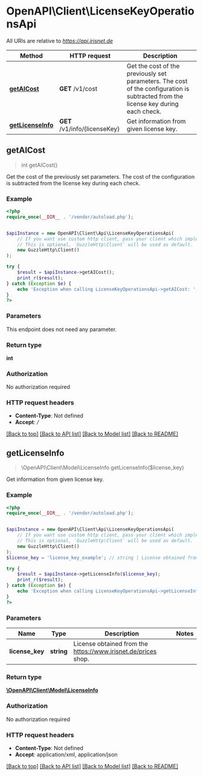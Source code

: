 # OpenAPI\Client\LicenseKeyOperationsApi

All URIs are relative to *https://api.irisnet.de*

Method | HTTP request | Description
------------- | ------------- | -------------
[**getAICost**](LicenseKeyOperationsApi.md#getAICost) | **GET** /v1/cost | Get the cost of the previously set parameters. The cost of the configuration is subtracted from the license key during each check.
[**getLicenseInfo**](LicenseKeyOperationsApi.md#getLicenseInfo) | **GET** /v1/info/{licenseKey} | Get information from given license key.



## getAICost

> int getAICost()

Get the cost of the previously set parameters. The cost of the configuration is subtracted from the license key during each check.

### Example

```php
<?php
require_once(__DIR__ . '/vendor/autoload.php');


$apiInstance = new OpenAPI\Client\Api\LicenseKeyOperationsApi(
    // If you want use custom http client, pass your client which implements `GuzzleHttp\ClientInterface`.
    // This is optional, `GuzzleHttp\Client` will be used as default.
    new GuzzleHttp\Client()
);

try {
    $result = $apiInstance->getAICost();
    print_r($result);
} catch (Exception $e) {
    echo 'Exception when calling LicenseKeyOperationsApi->getAICost: ', $e->getMessage(), PHP_EOL;
}
?>
```

### Parameters

This endpoint does not need any parameter.

### Return type

**int**

### Authorization

No authorization required

### HTTP request headers

- **Content-Type**: Not defined
- **Accept**: */*

[[Back to top]](#) [[Back to API list]](../../README.md#documentation-for-api-endpoints)
[[Back to Model list]](../../README.md#documentation-for-models)
[[Back to README]](../../README.md)


## getLicenseInfo

> \OpenAPI\Client\Model\LicenseInfo getLicenseInfo($license_key)

Get information from given license key.

### Example

```php
<?php
require_once(__DIR__ . '/vendor/autoload.php');


$apiInstance = new OpenAPI\Client\Api\LicenseKeyOperationsApi(
    // If you want use custom http client, pass your client which implements `GuzzleHttp\ClientInterface`.
    // This is optional, `GuzzleHttp\Client` will be used as default.
    new GuzzleHttp\Client()
);
$license_key = 'license_key_example'; // string | License obtained from the https://www.irisnet.de/prices shop.

try {
    $result = $apiInstance->getLicenseInfo($license_key);
    print_r($result);
} catch (Exception $e) {
    echo 'Exception when calling LicenseKeyOperationsApi->getLicenseInfo: ', $e->getMessage(), PHP_EOL;
}
?>
```

### Parameters


Name | Type | Description  | Notes
------------- | ------------- | ------------- | -------------
 **license_key** | **string**| License obtained from the https://www.irisnet.de/prices shop. |

### Return type

[**\OpenAPI\Client\Model\LicenseInfo**](../Model/LicenseInfo.md)

### Authorization

No authorization required

### HTTP request headers

- **Content-Type**: Not defined
- **Accept**: application/xml, application/json

[[Back to top]](#) [[Back to API list]](../../README.md#documentation-for-api-endpoints)
[[Back to Model list]](../../README.md#documentation-for-models)
[[Back to README]](../../README.md)

